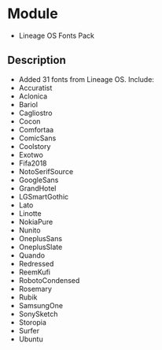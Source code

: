 # Module
- Lineage OS Fonts Pack

## Description
- Added 31 fonts from Lineage OS.
Include:
- Accuratist
- Aclonica
- Bariol
- Cagliostro
- Cocon
- Comfortaa
- ComicSans
- Coolstory
- Exotwo
- Fifa2018
- NotoSerifSource
- GoogleSans
- GrandHotel
- LGSmartGothic
- Lato
- Linotte
- NokiaPure
- Nunito
- OneplusSans
- OneplusSlate
- Quando
- Redressed
- ReemKufi
- RobotoCondensed
- Rosemary
- Rubik
- SamsungOne
- SonySketch
- Storopia
- Surfer
- Ubuntu
